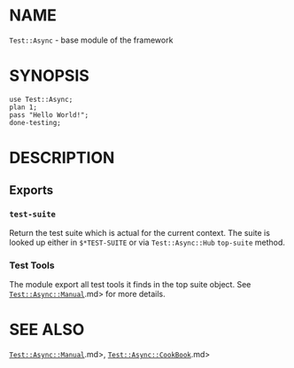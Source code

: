 NAME
====

`Test::Async` - base module of the framework

SYNOPSIS
========

    use Test::Async;
    plan 1;
    pass "Hello World!";
    done-testing;

DESCRIPTION
===========

Exports
-------

### `test-suite`

Return the test suite which is actual for the current context. The suite is looked up either in `$*TEST-SUITE` or via `Test::Async::Hub` `top-suite` method.

### Test Tools

The module export all test tools it finds in the top suite object. See [`Test::Async::Manual`](https://github.com/vrurg/raku-Test-Async/blob/v0.0.1/docs/md/C<Test/Async/Manual).md> for more details.

SEE ALSO
========

[`Test::Async::Manual`](https://github.com/vrurg/raku-Test-Async/blob/v0.0.1/docs/md/C<Test/Async/Manual).md>, [`Test::Async::CookBook`](https://github.com/vrurg/raku-Test-Async/blob/v0.0.1/docs/md/C<Test/Async/CookBook).md>

